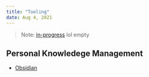 ```yaml
---
title: "Tooling"
date: Aug 4, 2021
---
```


> Note: [in-progress](notes/por/in-progress.md) lol empty

## Personal Knowledege Management
- [Obsidian](notes/tooling/obsidian.md)